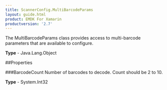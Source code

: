 ```yaml
---
title: ScannerConfig.MultiBarcodeParams
layout: guide.html
product: EMDK For Xamarin 
productversion: '2.7' 
---
```

The MultiBarcodeParams class provides access to multi-barcode parameters that are available to configure.

**Type** - Java.Lang.Object

##Properties

###BarcodeCount
Number of barcodes to decode. Count should be 2 to 10.

**Type** - System.Int32
